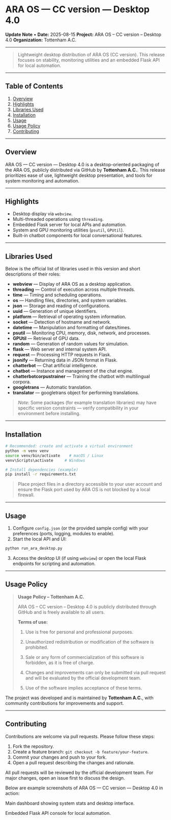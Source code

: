 # ARA OS — CC version — Desktop 4.0

**Update Note** • **Date:** 2025-08-15
**Project:** ARA OS – CC version – Desktop 4.0
**Organization:** Tottenham A.C.

---

> Lightweight desktop distribution of ARA OS (CC version). This release focuses on stability, monitoring utilities and an embedded Flask API for local automation.

---

## Table of Contents

1. [Overview](#overview)
2. [Highlights](#highlights)
3. [Libraries Used](#libraries-used)
4. [Installation](#installation)
5. [Usage](#usage)
6. [Usage Policy](#usage-policy)
7. [Contributing](#contributing)

---

## Overview

ARA OS — CC version — Desktop 4.0 is a desktop-oriented packaging of the ARA OS, publicly distributed via GitHub by **Tottenham A.C.**. This release prioritizes ease of use, lightweight desktop presentation, and tools for system monitoring and automation.

---

## Highlights

* Desktop display via `webview`.
* Multi-threaded operations using `threading`.
* Embedded Flask server for local APIs and automation.
* System and GPU monitoring utilities (`psutil`, `GPUtil`).
* Built-in chatbot components for local conversational features.

---

## Libraries Used

Below is the official list of libraries used in this version and short descriptions of their roles:

* **webview** — Display of ARA OS as a desktop application.
* **threading** — Control of execution across multiple threads.
* **time** — Timing and scheduling operations.
* **os** — Handling files, directories, and system variables.
* **json** — Storage and reading of configurations.
* **uuid** — Generation of unique identifiers.
* **platform** — Retrieval of operating system information.
* **socket** — Detection of hostname and network.
* **datetime** — Manipulation and formatting of dates/times.
* **psutil** — Monitoring CPU, memory, disk, network, and processes.
* **GPUtil** — Retrieval of GPU data.
* **random** — Generation of random values for simulation.
* **flask** — Web server and internal system API.
* **request** — Processing HTTP requests in Flask.
* **jsonify** — Returning data in JSON format in Flask.
* **chatterbot** — Chat artificial intelligence.
* **chatbot** — Instance and management of the chat engine.
* **chatterbotcorpustrainer** — Training the chatbot with multilingual corpora.
* **googletrans** — Automatic translation.
* **translator** — googletrans object for performing translations.

> *Note:* Some packages (for example translation libraries) may have specific version constraints — verify compatibility in your environment before installing.

---

## Installation

```bash
# Recommended: create and activate a virtual environment
python -m venv venv
source venv/bin/activate    # macOS / Linux
venv\Scripts\activate     # Windows

# Install dependencies (example)
pip install -r requirements.txt
```

> Place project files in a directory accessible to your user account and ensure the Flask port used by ARA OS is not blocked by a local firewall.

---

## Usage

1. Configure `config.json` (or the provided sample config) with your preferences (ports, logging, modules to enable).
2. Start the local API and UI:

```bash
python run_ara_desktop.py
```

3. Access the desktop UI (if using `webview`) or open the local Flask endpoints for scripting and automation.

---

## Usage Policy

> **Usage Policy – Tottenham A.C.**
>
> ARA OS – CC version – Desktop 4.0 is publicly distributed through GitHub and is freely available to all users.
>
> **Terms of use:**
>
> 1. Use is free for personal and professional purposes.
>
> 2. Unauthorized redistribution or modification of the software is prohibited.
>
> 3. Sale or any form of commercialization of this software is forbidden, as it is free of charge.
>
> 4. Changes and improvements can only be submitted via pull request and will be evaluated by the official development team.
>
> 5. Use of the software implies acceptance of these terms.

The project was developed and is maintained by **Tottenham A.C.**, with community contributions for improvements and support.

---

## Contributing

Contributions are welcome via pull requests. Please follow these steps:

1. Fork the repository.
2. Create a feature branch: `git checkout -b feature/your-feature`.
3. Commit your changes and push to your fork.
4. Open a pull request describing the changes and rationale.

All pull requests will be reviewed by the official development team. For major changes, open an issue first to discuss the design.


Below are example screenshots of ARA OS — CC version — Desktop 4.0 in action:


Main dashboard showing system stats and desktop interface.


Embedded Flask API console for local automation.

```
